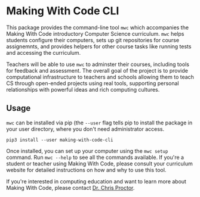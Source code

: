 # Making With Code CLI

This package provides the command-line tool `mwc` which accompanies the Making With Code
introductory Computer Science curriculum. `mwc` helps students configure their computers, 
sets up git repositories for course assignemnts, and provides helpers for other course tasks
like running tests and accessing the curriculum.

Teachers will be able to use `mwc` to adminster their courses, including tools for feedback and 
assessment. The overall goal of the project is to provide computational infrastructure to teachers
and schools allowing them to teach CS through open-ended projects using real tools, supporting 
personal relationships with powerful ideas and rich computing cultures. 

## Usage

`mwc` can be installed via pip (the `--user` flag tells pip to install the package in your 
user directory, where you don't need administrator access. 

    pip3 install --user making-with-code-cli

Once installed, you can set up your computer using the `mwc setup` command. Run 
`mwc --help` to see all the commands available.  If you're a student or teacher using 
Making With Code, please consult your curriculum website for detailed instructions 
on how and why to use this tool.

If you're interested in computing education and want to learn more about Making With Code, 
please contact [Dr. Chris Proctor](https://chrisproctor.net).
